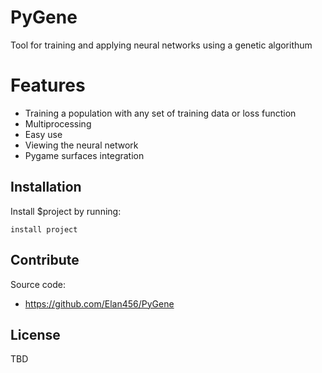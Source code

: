 # PyGene

Tool for training and applying neural networks using 
a genetic algorithum

# Features


+ Training a population with any set of training data or loss function
+ Multiprocessing
+ Easy use
+ Viewing the neural network
+ Pygame surfaces integration

Installation
------------

Install $project by running:

    install project

Contribute
----------
Source code:
- https://github.com/Elan456/PyGene


License
-------
TBD